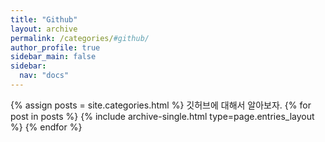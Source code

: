 ```yaml
---
title: "Github"
layout: archive
permalink: /categories/#github/
author_profile: true
sidebar_main: false
sidebar:
  nav: "docs"
---
```


{% assign posts = site.categories.html %}
깃허브에 대해서 알아보자.
{% for post in posts %} {% include archive-single.html type=page.entries_layout %} {% endfor %}
